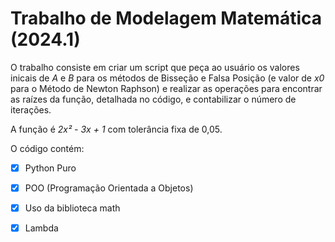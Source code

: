 # Trabalho de Modelagem Matemática (2024.1)

O trabalho consiste em criar um script que peça ao usuário os valores inicais de *A* e *B* para os métodos de Bisseção e Falsa Posição (e valor de *x0* para o Método de Newton Raphson) e realizar as operações para encontrar as raízes da função, detalhada no código, e contabilizar o número de iterações. 

A função é *2x² - 3x + 1* com tolerância fixa de 0,05.

O código contém: 

- [x] Python Puro 
- [X] POO (Programação Orientada a Objetos)
- [X] Uso da biblioteca math
- [X] Lambda 
 

